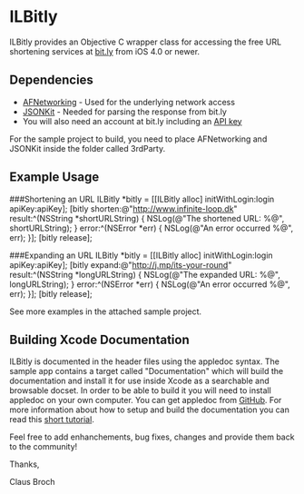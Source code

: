 # ILBitly

ILBitly provides an Objective C wrapper class for accessing the free URL shortening services at [bit.ly](http://www.bitly.com) from iOS 4.0 or newer.

## Dependencies

- [AFNetworking](https://github.com/gowalla/AFNetworking) - Used for the underlying network access
- [JSONKit](https://github.com/johnezang/JSONKit) - Needed for parsing the response from bit.ly
- You will also need an account at bit.ly including an [API key](http://bitly.com/a/your_api_key)

For the sample project to build, you need to place AFNetworking and JSONKit inside the folder called 3rdParty.

## Example Usage
###Shortening an URL
	ILBitly *bitly = [[ILBitly alloc] initWithLogin:login apiKey:apiKey];
	[bitly shorten:@"http://www.infinite-loop.dk" result:^(NSString *shortURLString) {
		NSLog(@"The shortened URL: %@", shortURLString);
	} error:^(NSError *err) {
		NSLog(@"An error occurred %@", err);
	}];
	[bitly release];

###Expanding an URL
	ILBitly *bitly = [[ILBitly alloc] initWithLogin:login apiKey:apiKey];
	[bitly expand:@"http://j.mp/its-your-round" result:^(NSString *longURLString) {
		NSLog(@"The expanded URL: %@", longURLString);
	} error:^(NSError *err) {
		NSLog(@"An error occurred %@", err);
	}];
	[bitly release];


See more examples in the attached sample project.

## Building Xcode Documentation

ILBitly is documented in the header files using the appledoc syntax. The sample app contains a target called "Documentation" which will build the documentation and install it for use inside Xcode as a searchable and browsable docset.
In order to be able to build it you will need to install appledoc on your own computer. You can get appledoc from [GitHub](https://github.com/tomaz/appledoc).
For more information about how to setup and build the documentation you can read this [short tutorial](http://wp.me/p1xKtH-52).

Feel free to add enhanchements, bug fixes, changes and provide them back to the community!


Thanks,

Claus Broch
